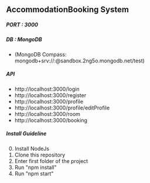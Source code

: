 ## AccommodationBooking System

##### PORT : 3000

##### DB : MongoDB 
* (MongoDB Compass: mongodb+srv://<USERNAME>:<PASSWORD>@sandbox.2ng5o.mongodb.net/test)

##### API
* http://localhost:3000/login
* http://localhost:3000/register
* http://localhost:3000/profile
* http://localhost:3000/profile/editProfile
* http://localhost:3000/room
* http://localhost:3000/booking

##### Install Guideline
0. Install NodeJs
1. Clone this repository
2. Enter first folder of the project
3. Run "npm install"
4. Run "npm start"
